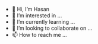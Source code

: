 - 👋 Hi, I’m Hasan
- 👀 I’m interested in ...
- 🌱 I’m currently learning ...
- 💞️ I’m looking to collaborate on ...
- 📫 How to reach me ...

<!---
GhanBuriGhan/GhanBuriGhan is a ✨ special ✨ repository because its `README.md` (this file) appears on your GitHub profile.
You can click the Preview link to take a look at your changes.
--->
